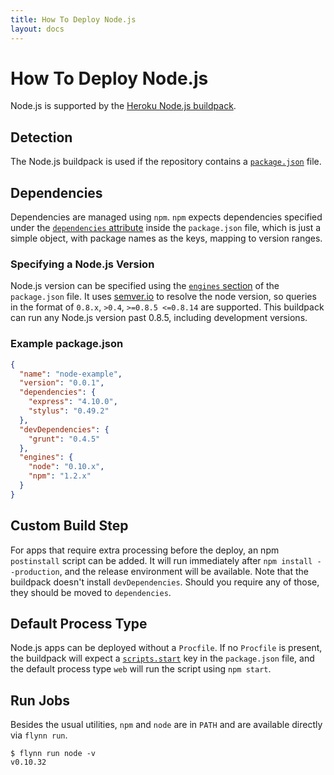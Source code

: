 ```yaml
---
title: How To Deploy Node.js
layout: docs
---
```


# How To Deploy Node.js

Node.js is supported by the [Heroku Node.js buildpack](https://github.com/heroku/heroku-buildpack-nodejs).

## Detection

The Node.js buildpack is used if the repository contains a [`package.json`](https://www.npmjs.org/doc/files/package.json.html) file.

## Dependencies

Dependencies are managed using `npm`. `npm` expects dependencies specified under the [`dependencies` attribute](https://www.npmjs.org/doc/files/package.json.html#dependencies) inside the `package.json` file, which is just a simple object, with package names as the keys, mapping to version ranges.

### Specifying a Node.js Version

Node.js version can be specified using the [`engines` section](https://www.npmjs.org/doc/files/package.json.html#engines) of the `package.json` file. It uses [semver.io](http://semver.io/) to resolve the node version, so queries in the format of `0.8.x`, `>0.4`, `>=0.8.5 <=0.8.14` are supported. This buildpack can run any Node.js version past 0.8.5, including development versions.

### Example package.json

```json
{
  "name": "node-example",
  "version": "0.0.1",
  "dependencies": {
    "express": "4.10.0",
    "stylus": "0.49.2"
  },
  "devDependencies": {
    "grunt": "0.4.5"
  },
  "engines": {
    "node": "0.10.x",
    "npm": "1.2.x"
  }
}
```

## Custom Build Step

For apps that require extra processing before the deploy, an npm `postinstall` script can be added. It will run immediately after `npm install --production`, and the release environment will be available. Note that the buildpack doesn't install `devDependencies`. Should you require any of those, they should be moved to `dependencies`.

## Default Process Type

Node.js apps can be deployed without a `Procfile`. If no `Procfile` is present, the buildpack will expect a [`scripts.start`](https://www.npmjs.org/doc/misc/npm-scripts.html) key in the `package.json` file, and the default process type `web` will run the script using `npm start`.

## Run Jobs

Besides the usual utilities, `npm` and `node` are in `PATH` and are available directly via `flynn run`.

```
$ flynn run node -v
v0.10.32
```
